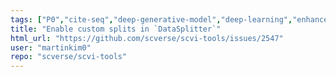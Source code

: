 ```yaml
---
tags: ["P0","cite-seq","deep-generative-model","deep-learning","enhancement","human-cell-atlas","scrna-seq","scverse","single-cell-genomics","single-cell-rna-seq","variational-autoencoder","variational-bayes"]
title: "Enable custom splits in `DataSplitter`"
html_url: "https://github.com/scverse/scvi-tools/issues/2547"
user: "martinkim0"
repo: "scverse/scvi-tools"
---
```


